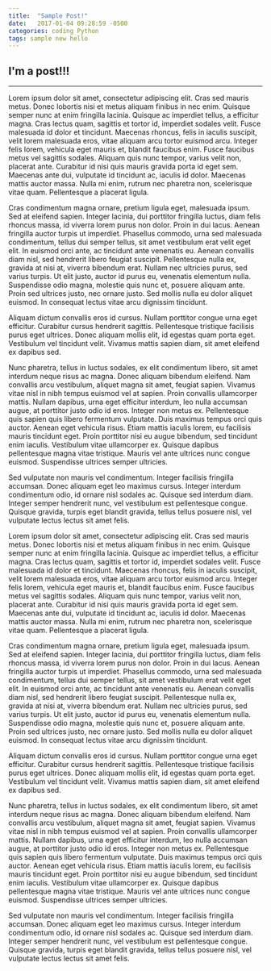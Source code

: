 ```yaml
---
title:  "Sample Post!"
date:   2017-01-04 09:28:59 -0500
categories: coding Python
tags: sample new hello
---
```


## I'm a post!!!
---

Lorem ipsum dolor sit amet, consectetur adipiscing elit. Cras sed mauris metus. Donec lobortis nisi et metus aliquam finibus in nec enim. Quisque semper nunc at enim fringilla lacinia. Quisque ac imperdiet tellus, a efficitur magna. Cras lectus quam, sagittis et tortor id, imperdiet sodales velit. Fusce malesuada id dolor et tincidunt. Maecenas rhoncus, felis in iaculis suscipit, velit lorem malesuada eros, vitae aliquam arcu tortor euismod arcu. Integer felis lorem, vehicula eget mauris et, blandit faucibus enim. Fusce faucibus metus vel sagittis sodales. Aliquam quis nunc tempor, varius velit non, placerat ante. Curabitur id nisi quis mauris gravida porta id eget sem. Maecenas ante dui, vulputate id tincidunt ac, iaculis id dolor. Maecenas mattis auctor massa. Nulla mi enim, rutrum nec pharetra non, scelerisque vitae quam. Pellentesque a placerat ligula.

Cras condimentum magna ornare, pretium ligula eget, malesuada ipsum. Sed at eleifend sapien. Integer lacinia, dui porttitor fringilla luctus, diam felis rhoncus massa, id viverra lorem purus non dolor. Proin in dui lacus. Aenean fringilla auctor turpis ut imperdiet. Phasellus commodo, urna sed malesuada condimentum, tellus dui semper tellus, sit amet vestibulum erat velit eget elit. In euismod orci ante, ac tincidunt ante venenatis eu. Aenean convallis diam nisl, sed hendrerit libero feugiat suscipit. Pellentesque nulla ex, gravida at nisi at, viverra bibendum erat. Nullam nec ultricies purus, sed varius turpis. Ut elit justo, auctor id purus eu, venenatis elementum nulla. Suspendisse odio magna, molestie quis nunc et, posuere aliquam ante. Proin sed ultrices justo, nec ornare justo. Sed mollis nulla eu dolor aliquet euismod. In consequat lectus vitae arcu dignissim tincidunt.

Aliquam dictum convallis eros id cursus. Nullam porttitor congue urna eget efficitur. Curabitur cursus hendrerit sagittis. Pellentesque tristique facilisis purus eget ultrices. Donec aliquam mollis elit, id egestas quam porta eget. Vestibulum vel tincidunt velit. Vivamus mattis sapien diam, sit amet eleifend ex dapibus sed.

Nunc pharetra, tellus in luctus sodales, ex elit condimentum libero, sit amet interdum neque risus ac magna. Donec aliquam bibendum eleifend. Nam convallis arcu vestibulum, aliquet magna sit amet, feugiat sapien. Vivamus vitae nisl in nibh tempus euismod vel at sapien. Proin convallis ullamcorper mattis. Nullam dapibus, urna eget efficitur interdum, leo nulla accumsan augue, at porttitor justo odio id eros. Integer non metus ex. Pellentesque quis sapien quis libero fermentum vulputate. Duis maximus tempus orci quis auctor. Aenean eget vehicula risus. Etiam mattis iaculis lorem, eu facilisis mauris tincidunt eget. Proin porttitor nisi eu augue bibendum, sed tincidunt enim iaculis. Vestibulum vitae ullamcorper ex. Quisque dapibus pellentesque magna vitae tristique. Mauris vel ante ultrices nunc congue euismod. Suspendisse ultrices semper ultricies.

Sed vulputate non mauris vel condimentum. Integer facilisis fringilla accumsan. Donec aliquam eget leo maximus cursus. Integer interdum condimentum odio, id ornare nisl sodales ac. Quisque sed interdum diam. Integer semper hendrerit nunc, vel vestibulum est pellentesque congue. Quisque gravida, turpis eget blandit gravida, tellus tellus posuere nisl, vel vulputate lectus lectus sit amet felis.

Lorem ipsum dolor sit amet, consectetur adipiscing elit. Cras sed mauris metus. Donec lobortis nisi et metus aliquam finibus in nec enim. Quisque semper nunc at enim fringilla lacinia. Quisque ac imperdiet tellus, a efficitur magna. Cras lectus quam, sagittis et tortor id, imperdiet sodales velit. Fusce malesuada id dolor et tincidunt. Maecenas rhoncus, felis in iaculis suscipit, velit lorem malesuada eros, vitae aliquam arcu tortor euismod arcu. Integer felis lorem, vehicula eget mauris et, blandit faucibus enim. Fusce faucibus metus vel sagittis sodales. Aliquam quis nunc tempor, varius velit non, placerat ante. Curabitur id nisi quis mauris gravida porta id eget sem. Maecenas ante dui, vulputate id tincidunt ac, iaculis id dolor. Maecenas mattis auctor massa. Nulla mi enim, rutrum nec pharetra non, scelerisque vitae quam. Pellentesque a placerat ligula.

Cras condimentum magna ornare, pretium ligula eget, malesuada ipsum. Sed at eleifend sapien. Integer lacinia, dui porttitor fringilla luctus, diam felis rhoncus massa, id viverra lorem purus non dolor. Proin in dui lacus. Aenean fringilla auctor turpis ut imperdiet. Phasellus commodo, urna sed malesuada condimentum, tellus dui semper tellus, sit amet vestibulum erat velit eget elit. In euismod orci ante, ac tincidunt ante venenatis eu. Aenean convallis diam nisl, sed hendrerit libero feugiat suscipit. Pellentesque nulla ex, gravida at nisi at, viverra bibendum erat. Nullam nec ultricies purus, sed varius turpis. Ut elit justo, auctor id purus eu, venenatis elementum nulla. Suspendisse odio magna, molestie quis nunc et, posuere aliquam ante. Proin sed ultrices justo, nec ornare justo. Sed mollis nulla eu dolor aliquet euismod. In consequat lectus vitae arcu dignissim tincidunt.

Aliquam dictum convallis eros id cursus. Nullam porttitor congue urna eget efficitur. Curabitur cursus hendrerit sagittis. Pellentesque tristique facilisis purus eget ultrices. Donec aliquam mollis elit, id egestas quam porta eget. Vestibulum vel tincidunt velit. Vivamus mattis sapien diam, sit amet eleifend ex dapibus sed.

Nunc pharetra, tellus in luctus sodales, ex elit condimentum libero, sit amet interdum neque risus ac magna. Donec aliquam bibendum eleifend. Nam convallis arcu vestibulum, aliquet magna sit amet, feugiat sapien. Vivamus vitae nisl in nibh tempus euismod vel at sapien. Proin convallis ullamcorper mattis. Nullam dapibus, urna eget efficitur interdum, leo nulla accumsan augue, at porttitor justo odio id eros. Integer non metus ex. Pellentesque quis sapien quis libero fermentum vulputate. Duis maximus tempus orci quis auctor. Aenean eget vehicula risus. Etiam mattis iaculis lorem, eu facilisis mauris tincidunt eget. Proin porttitor nisi eu augue bibendum, sed tincidunt enim iaculis. Vestibulum vitae ullamcorper ex. Quisque dapibus pellentesque magna vitae tristique. Mauris vel ante ultrices nunc congue euismod. Suspendisse ultrices semper ultricies.

Sed vulputate non mauris vel condimentum. Integer facilisis fringilla accumsan. Donec aliquam eget leo maximus cursus. Integer interdum condimentum odio, id ornare nisl sodales ac. Quisque sed interdum diam. Integer semper hendrerit nunc, vel vestibulum est pellentesque congue. Quisque gravida, turpis eget blandit gravida, tellus tellus posuere nisl, vel vulputate lectus lectus sit amet felis.
